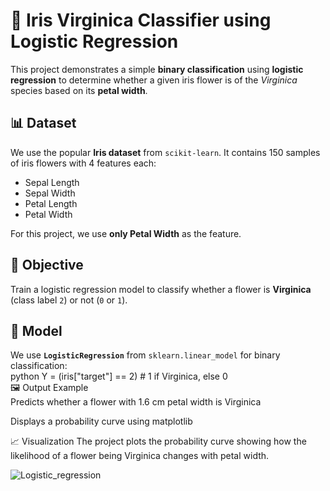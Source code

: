 # 🌸 Iris Virginica Classifier using Logistic Regression<br>

This project demonstrates a simple **binary classification** using **logistic regression** to determine whether a given iris flower is of the *Virginica* species based on its **petal width**.<br>

## 📊 Dataset<br>

We use the popular **Iris dataset** from `scikit-learn`. It contains 150 samples of iris flowers with 4 features each:<br>
- Sepal Length<br>
- Sepal Width<br>
- Petal Length<br>
- Petal Width<br>

For this project, we use **only Petal Width** as the feature.<br>

## 🎯 Objective<br>

Train a logistic regression model to classify whether a flower is **Virginica** (class label `2`) or not (`0` or `1`).<br>

## 🧠 Model<br>

We use **`LogisticRegression`** from `sklearn.linear_model` for binary classification:<br>
python
Y = (iris["target"] == 2)  # 1 if Virginica, else 0<br>
🖼️ Output Example<br>
Predicts whether a flower with 1.6 cm petal width is Virginica<br>

Displays a probability curve using matplotlib<br>



📈 Visualization
The project plots the probability curve showing how the likelihood of a flower being Virginica changes with petal width.

![Logistic_regression](https://github.com/user-attachments/assets/043323f8-07d4-470a-9188-943693857466)

